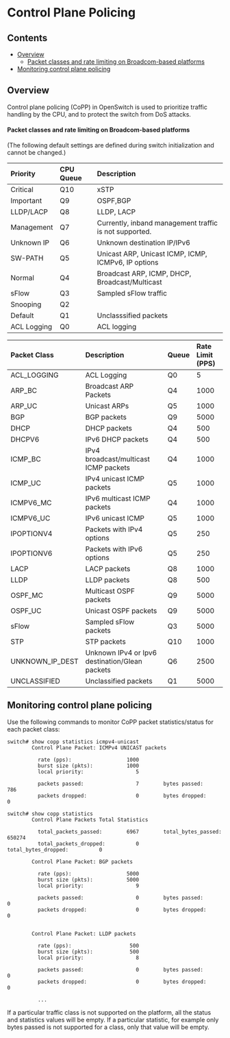 # Control Plane Policing

## Contents


- [Overview](#overview)
	- [Packet classes and rate limiting on Broadcom-based platforms](#packet-classes-and-rate-limiting-on-broadcom-based-platforms)
- [Monitoring control plane policing](#monitoring-control-plane-policing)


## Overview
Control plane policing (CoPP) in OpenSwitch is used to prioritize traffic handling by the CPU, and to protect the switch from DoS attacks.

#### Packet classes and rate limiting on Broadcom-based platforms
(The following default settings are defined during switch initialization and cannot be changed.)

| Priority     | CPU Queue | Description                                            |
|:-------------|:----------|:-------------------------------------------------------|
| Critical     |    Q10    | xSTP                                                   |
| Important    |    Q9     | OSPF,BGP                                               |
| LLDP/LACP    |    Q8     | LLDP, LACP                                             |
| Management   |    Q7     | Currently, inband management traffic is not supported. |
| Unknown IP   |    Q6     | Unknown destination IP/IPv6                            |
| SW-PATH      |    Q5     | Unicast ARP, Unicast ICMP, ICMP, ICMPv6, IP options    |
| Normal       |    Q4     | Broadcast ARP, ICMP, DHCP, Broadcast/Multicast         |
| sFlow        |    Q3     | Sampled sFlow traffic                                  |
| Snooping     |    Q2     |                                                        |
| Default      |    Q1     | Unclasssified packets                                  |
| ACL Logging  |    Q0     | ACL logging                                            |




| Packet Class  |  Description                                    |  Queue  | Rate Limit (PPS)|
|:--------------|:------------------------------------------------|:--------|:----------------|
| ACL_LOGGING   |  ACL Logging                                    |   Q0    |         5       |
| ARP_BC        |  Broadcast ARP Packets                          |   Q4    |      1000       |
| ARP_UC        |  Unicast ARPs                                   |   Q5    |      1000       |
| BGP           |  BGP packets                                    |   Q9    |      5000       |
| DHCP          |  DHCP packets                                   |   Q4    |       500       |
| DHCPV6        |  IPv6 DHCP packets                              |   Q4    |       500       |
| ICMP_BC       |  IPv4 broadcast/multicast ICMP packets          |   Q4    |      1000       |
| ICMP_UC       |  IPv4 unicast ICMP packets                      |   Q5    |      1000       |
| ICMPV6_MC     |  IPv6 multicast ICMP packets                    |   Q4    |      1000       |
| ICMPV6_UC     |  IPv6 unicast ICMP                              |   Q5    |      1000       |
| IPOPTIONV4    |  Packets with IPv4 options                      |   Q5    |       250       |
| IPOPTIONV6    |  Packets with IPv6 options                      |   Q5    |       250       |
| LACP          |  LACP packets                                   |   Q8    |      1000       |
| LLDP          |  LLDP packets                                   |   Q8    |       500       |
| OSPF_MC       |  Multicast OSPF packets                         |   Q9    |      5000       |
| OSPF_UC       |  Unicast OSPF packets                           |   Q9    |      5000       |
| sFlow         |  Sampled sFlow packets                          |   Q3    |      5000       |
| STP           |  STP packets                                    |   Q10   |      1000       |
|UNKNOWN_IP_DEST|  Unknown IPv4 or Ipv6 destination/Glean packets |   Q6    |      2500       |
|UNCLASSIFIED   |  Unclassified packets                           |   Q1    |      5000       |


## Monitoring control plane policing

Use the following commands to monitor CoPP packet statistics/status for each packet class:

``` ditaa
switch# show copp statistics icmpv4-unicast
        Control Plane Packet: ICMPv4 UNICAST packets

          rate (pps):                  1000
          burst size (pkts):           1000
          local priority:                 5

          packets passed:                 7        bytes passed:              786
          packets dropped:                0        bytes dropped:               0

switch# show copp statistics
        Control Plane Packets Total Statistics

          total_packets_passed:        6967        total_bytes_passed:      650274
          total_packets_dropped:          0        total_bytes_dropped:          0

        Control Plane Packet: BGP packets

          rate (pps):                  5000
          burst size (pkts):           5000
          local priority:                 9

          packets passed:                 0        bytes passed:                0
          packets dropped:                0        bytes dropped:               0


        Control Plane Packet: LLDP packets

          rate (pps):                   500
          burst size (pkts):            500
          local priority:                 8

          packets passed:                 0        bytes passed:                0
          packets dropped:                0        bytes dropped:               0

          ...
```
If a particular traffic class is not supported on the platform, all the status and statistics values will be empty. If a particular statistic, for example only bytes passed is not supported for a class, only that value will be empty.
